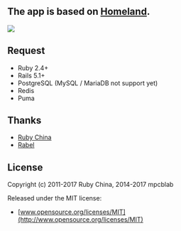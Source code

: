 The app is based on [Homeland](https://github.com/ruby-china/homeland).
--------

![](https://gethomeland.com/images/text-logo.svg)

## Request

* Ruby 2.4+
* Rails 5.1+
* PostgreSQL (MySQL / MariaDB not support yet)
* Redis
* Puma

## Thanks

* [Ruby China](https://ruby-china.org) 
* [Rabel](https://github.com/daqing/rabel)

## License

Copyright (c) 2011-2017 Ruby China, 2014-2017 mpcblab

Released under the MIT license:

* [www.opensource.org/licenses/MIT](http://www.opensource.org/licenses/MIT)
